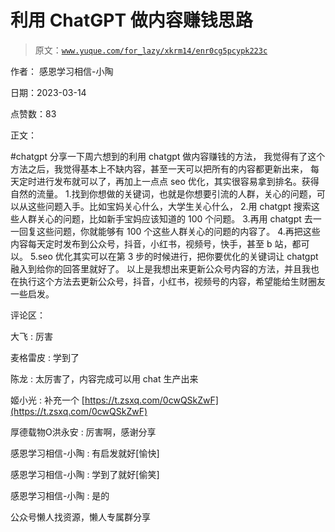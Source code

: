 # 利用 ChatGPT 做内容赚钱思路

> 原文：[`www.yuque.com/for_lazy/xkrm14/enr0cg5pcypk223c`](https://www.yuque.com/for_lazy/xkrm14/enr0cg5pcypk223c)



作者： 感恩学习相信-小陶



日期：2023-03-14



点赞数：83



正文：



#chatgpt 分享一下周六想到的利用 chatgpt 做内容赚钱的方法， 我觉得有了这个方法之后，我觉得基本上不缺内容，甚至一天可以把所有的内容都更新出来， 每天定时进行发布就可以了，再加上一点点 seo 优化，其实很容易拿到排名。获得自然的流量。 1.找到你想做的关键词，也就是你想要引流的人群，关心的问题，可以从这些问题入手。比如宝妈关心什么，大学生关心什么， 2.用 chatgpt 搜索这些人群关心的问题，比如新手宝妈应该知道的 100 个问题。 3.再用 chatgpt 去一一回复这些问题，你就能够有 100 个这些人群关心的问题的内容了。 4.再把这些内容每天定时发布到公众号，抖音，小红书，视频号，快手，甚至 b 站，都可以。 5.seo 优化其实可以在第 3 步的时候进行，把你要优化的关键词让 chatgpt 融入到给你的回答里就好了。 以上是我想出来更新公众号内容的方法，并且我也在执行这个方法去更新公众号，抖音，小红书，视频号的内容，希望能给生财圈友一些启发。



评论区：



大飞 : 厉害



麦格雷皮 : 学到了



陈龙 : 太厉害了，内容完成可以用 chat 生产出来



姬小光 : 补充一个 [https://t.zsxq.com/0cwQSkZwF](https://t.zsxq.com/0cwQSkZwF)



厚德载物O洪永安 : 厉害啊，感谢分享



感恩学习相信-小陶 : 有启发就好[愉快]



感恩学习相信-小陶 : 学到了就好[偷笑]



感恩学习相信-小陶 : 是的



公众号懒人找资源，懒人专属群分享


